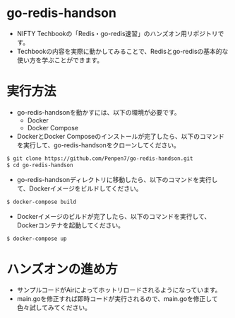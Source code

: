 # go-redis-handson
- NIFTY Techbookの「Redis・go-redis速習」のハンズオン用リポジトリです。
- Techbookの内容を実際に動かしてみることで、Redisとgo-redisの基本的な使い方を学ぶことができます。

# 実行方法
- go-redis-handsonを動かすには、以下の環境が必要です。
  - Docker
  - Docker Compose
- DockerとDocker Composeのインストールが完了したら、以下のコマンドを実行して、go-redis-handsonをクローンしてください。
```bash
$ git clone https://github.com/Penpen7/go-redis-handson.git
$ cd go-redis-handson
```
- go-redis-handsonディレクトリに移動したら、以下のコマンドを実行して、Dockerイメージをビルドしてください。
```bash
$ docker-compose build
```
- Dockerイメージのビルドが完了したら、以下のコマンドを実行して、Dockerコンテナを起動してください。
```bash
$ docker-compose up
```

# ハンズオンの進め方
- サンプルコードがAirによってホットリロードされるようになっています。
- main.goを修正すれば即時コードが実行されるので、main.goを修正して色々試してみてください。
